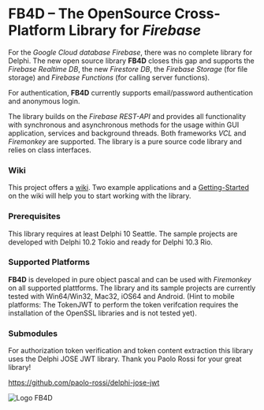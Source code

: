 # FB4D – The OpenSource Cross-Platform Library for _Firebase_

For the _Google Cloud database Firebase_, there was no complete library for Delphi. The new open source library **FB4D** closes this gap and supports the _Firebase Realtime DB_, the new _Firestore DB_, the _Firebase Storage_ (for file storage) and _Firebase Functions_ (for calling server functions). 

For authentication, **FB4D** currently supports email/password authentication and anonymous login. 

The library builds on the _Firebase REST-API_ and provides all functionality with synchronous and asynchronous methods for the usage within GUI application, services and background threads. Both frameworks _VCL_ and _Firemonkey_ are supported. The library is a pure source code library and relies on class interfaces. 

### Wiki

This project offers a [wiki](https://github.com/SchneiderInfosystems/FB4D/wiki/Introduction). Two example applications and a [Getting-Started](https://github.com/SchneiderInfosystems/FB4D/wiki/Getting-Started-with-FB4D) on the wiki will help you to start working with the library.

### Prerequisites

This library requires at least Delphi 10 Seattle. The sample projects are developed with Delphi 10.2 Tokio and ready for Delphi 10.3 Rio. 

### Supported Platforms

**FB4D** is developed in pure object pascal and can be used with _Firemonkey_ on all supported plattforms. The library and its sample projects are currently tested with Win64/Win32, Mac32, iOS64 and Android. (Hint to mobile platforms: The TokenJWT to perform the token verifcation requires the installation of the OpenSSL libraries and is not tested yet). 

### Submodules

For authorization token verification and token content extraction this library uses the Delphi JOSE JWT library. Thank you Paolo Rossi for your great library!

https://github.com/paolo-rossi/delphi-jose-jwt

![Logo FB4D](https://github.com/SchneiderInfosystems/FB4D/wiki/logoFB4D.png)
